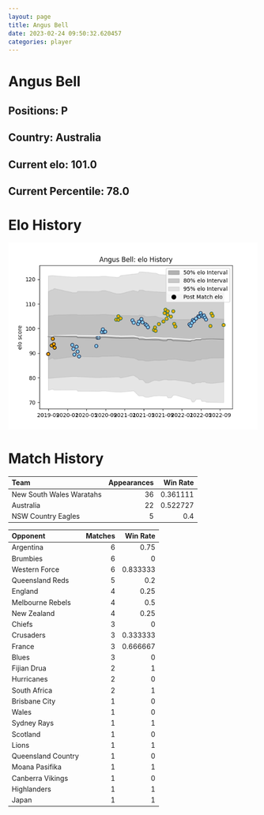 ```yaml
---  
layout: page  
title: Angus Bell  
date: 2023-02-24 09:50:32.620457  
categories: player  
---
```

# Angus Bell

## Positions: P

## Country: Australia

## Current elo: 101.0

## Current Percentile: 78.0

# Elo History


![elo history](history_AngusBell.png)
# Match History


| Team                     |   Appearances |   Win Rate |
|:-------------------------|--------------:|-----------:|
| New South Wales Waratahs |            36 |   0.361111 |
| Australia                |            22 |   0.522727 |
| NSW Country Eagles       |             5 |   0.4      |

| Opponent           |   Matches |   Win Rate |
|:-------------------|----------:|-----------:|
| Argentina          |         6 |   0.75     |
| Brumbies           |         6 |   0        |
| Western Force      |         6 |   0.833333 |
| Queensland Reds    |         5 |   0.2      |
| England            |         4 |   0.25     |
| Melbourne Rebels   |         4 |   0.5      |
| New Zealand        |         4 |   0.25     |
| Chiefs             |         3 |   0        |
| Crusaders          |         3 |   0.333333 |
| France             |         3 |   0.666667 |
| Blues              |         3 |   0        |
| Fijian Drua        |         2 |   1        |
| Hurricanes         |         2 |   0        |
| South Africa       |         2 |   1        |
| Brisbane City      |         1 |   0        |
| Wales              |         1 |   0        |
| Sydney Rays        |         1 |   1        |
| Scotland           |         1 |   0        |
| Lions              |         1 |   1        |
| Queensland Country |         1 |   0        |
| Moana Pasifika     |         1 |   1        |
| Canberra Vikings   |         1 |   0        |
| Highlanders        |         1 |   1        |
| Japan              |         1 |   1        |